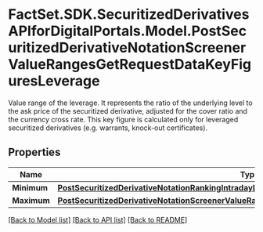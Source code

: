 # FactSet.SDK.SecuritizedDerivativesAPIforDigitalPortals.Model.PostSecuritizedDerivativeNotationScreenerValueRangesGetRequestDataKeyFiguresLeverage
Value range of the leverage. It represents the ratio of the underlying level to the ask price of the securitized derivative, adjusted for the cover ratio and the currency cross rate. This key figure is calculated only for leveraged securitized derivatives (e.g. warrants, knock-out certificates).

## Properties

Name | Type | Description | Notes
------------ | ------------- | ------------- | -------------
**Minimum** | [**PostSecuritizedDerivativeNotationRankingIntradayListRequestDataPerformanceRelativeMinimum**](PostSecuritizedDerivativeNotationRankingIntradayListRequestDataPerformanceRelativeMinimum.md) |  | [optional] 
**Maximum** | [**PostSecuritizedDerivativeNotationScreenerValueRangesGetRequestDataCapitalProtectionMaximum**](PostSecuritizedDerivativeNotationScreenerValueRangesGetRequestDataCapitalProtectionMaximum.md) |  | [optional] 

[[Back to Model list]](../README.md#documentation-for-models) [[Back to API list]](../README.md#documentation-for-api-endpoints) [[Back to README]](../README.md)


